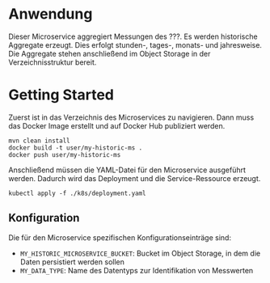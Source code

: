# Anwendung
Dieser Microservice aggregiert Messungen des ???.
Es werden historische Aggregate erzeugt. Dies erfolgt stunden-, tages-, monats- und jahresweise.
Die Aggregate stehen anschließend im Object Storage in der Verzeichnisstruktur bereit.

# Getting Started
Zuerst ist in das Verzeichnis des Microservices zu navigieren.
Dann muss das Docker Image erstellt und auf Docker Hub publiziert werden.
```
mvn clean install
docker build -t user/my-historic-ms .
docker push user/my-historic-ms
```
Anschließend müssen die YAML-Datei für den Microservice ausgeführt werden.
Dadurch wird das Deployment und die Service-Ressource erzeugt.
````
kubectl apply -f ./k8s/deployment.yaml
````

## Konfiguration
Die für den Microservice spezifischen Konfigurationseinträge sind:
* `MY_HISTORIC_MICROSERVICE_BUCKET`: Bucket im Object Storage, in dem die Daten persistiert werden sollen
* `MY_DATA_TYPE`: Name des Datentyps zur Identifikation von Messwerten